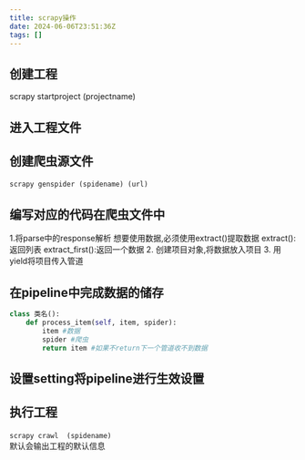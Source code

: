 ```yaml
---
title: scrapy操作
date: 2024-06-06T23:51:36Z
tags: []
---
```



## 创建工程

scrapy startproject (projectname)

## 进入工程文件

## 创建爬虫源文件

​`scrapy genspider (spidename) (url)`​

## 编写对应的代码在爬虫文件中

1.将parse中的response解析
想要使用数据,必须使用extract()提取数据
extract():返回列表
extract_first():返回一个数据
2. 创建项目对象,将数据放入项目
3. 用yield将项目传入管道

## 在pipeline中完成数据的储存

```python
class 类名():
    def process_item(self, item, spider):
        item #数据
        spider #爬虫
        return item #如果不return下一个管道收不到数据
```

## 设置setting将pipeline进行生效设置

## 执行工程

​`scrapy crawl  (spidename)`​  
默认会输出工程的默认信息

‍
